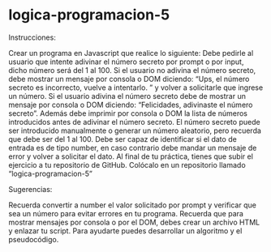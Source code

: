 # logica-programacion-5

Instrucciones:

 

Crear un programa en Javascript que realice lo siguiente:
Debe pedirle al usuario que intente adivinar el número secreto por prompt o por input, dicho número será del 1 al 100.
Si el usuario no adivina el número secreto, debe mostrar un mensaje por consola o DOM diciendo: “Ups, el número secreto es incorrecto, vuelve a intentarlo. ” y volver a solicitarle que ingrese un número.
Si el usuario adivina el número secreto debe de mostrar un mensaje por consola o DOM diciendo: “Felicidades, adivinaste el número secreto”. Además debe imprimir por consola o DOM la lista de números introducidos antes de adivinar el número secreto.
El número secreto puede ser introducido manualmente o generar un número aleatorio, pero recuerda que debe ser del 1 al 100.
Debe ser capaz de identificar si el dato de entrada es de tipo number, en caso contrario debe mandar un mensaje de error y volver a solicitar el dato.
Al final de tu práctica, tienes que subir el ejercicio a tu repositorio de GitHub.
Colócalo en un repositorio llamado “logica-programacion-5”
 

Sugerencias:

Recuerda convertir a number el valor solicitado por prompt y verificar que sea un número para evitar errores en tu programa.
Recuerda que para mostrar mensajes por consola o por el DOM, debes crear un archivo HTML y enlazar tu script.
Para ayudarte puedes desarrollar un algoritmo y el pseudocódigo.

